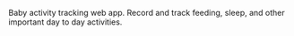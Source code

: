 Baby activity tracking web app. 
Record and track feeding, sleep, and other important day to day activities. 